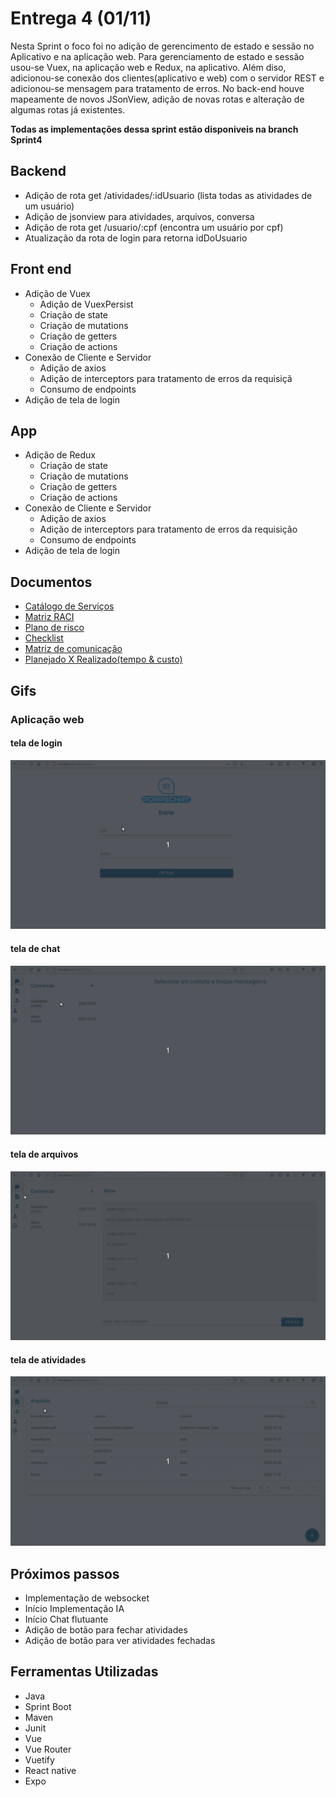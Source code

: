 # Entrega 4 (01/11)

Nesta Sprint o foco foi no adição de gerencimento de estado e sessão no Aplicativo e na aplicação web.
Para gerenciamento de estado e sessão usou-se Vuex, na aplicação web e Redux, na aplicativo.
Além diso, adicionou-se conexão dos clientes(aplicativo e web) com o servidor REST e adicionou-se mensagem para tratamento de erros.
No back-end houve mapeamente de novos JSonView, adição de novas rotas e alteração de algumas rotas já existentes.

**Todas as implementações dessa sprint estão disponiveis na branch Sprint4**

## Backend
- Adição de rota get /atividades/:idUsuario (lista todas as atividades de um usuário)
- Adição de jsonview para atividades, arquivos, conversa
- Adição de rota get /usuario/:cpf (encontra um usuário por cpf)
- Atualização da rota de login para retorna idDoUsuario

## Front end

- Adição de Vuex
    - Adição de VuexPersist
    - Criação de state
    - Criação de mutations
    - Criação de getters
    - Criação de actions
- Conexão de Cliente e Servidor
    - Adição de axios
    - Adição de interceptors para tratamento de erros da requisiçã
    - Consumo de endpoints
- Adição de tela de login

## App

- Adição de Redux
    - Criação de state
    - Criação de mutations
    - Criação de getters
    - Criação de actions
- Conexão de Cliente e Servidor
    - Adição de axios
    - Adição de interceptors para tratamento de erros da requisição
    - Consumo de endpoints
- Adição de tela de login

## Documentos

- <a href="https://docs.google.com/spreadsheets/d/16mgDgj2gxbPdqgX_0csLu4ifDJYMtauJzQvvVK3YVBc/edit?usp=sharing" target="_blank"> Catálogo de Serviços </a>
- <a href="https://drive.google.com/file/d/1zT7dB800m1suLshmIUus7sN-4wMql07t/view?usp=sharing" target="_blank"> Matriz RACI </a>
- <a href="https://drive.google.com/file/d/11PmN4R4sO1TUYm4vP38nIMbgdvGV2CEo/view?usp=sharing" target="_blank"> Plano de risco </a>
- <a href="https://drive.google.com/file/d/1-KZNpswUXxecjInfYivBJkKaWiRooEQM/view?usp=sharing" target="_blank"> Checklist </a>
- <a href="https://drive.google.com/file/d/1rw0w10HCWdkRMwbgi9ZvsCarC_JyRWBL/view?usp=sharing" target="_blank"> Matriz de comunicação </a>
- <a href="https://drive.google.com/file/d/14-lm5uqeSYihOUIuX0v5wkQlHiZiVkDw/view?usp=sharing" target="_blank"> Planejado X Realizado(tempo & custo) </a>

## Gifs
### Aplicação web
#### tela de login
<img src="login4.gif" alt="Gif da tela de login" />

#### tela de chat
<img src="chat4.gif" alt="Gif da tela de chat" />

#### tela de arquivos
<img src="arquivos4.gif" alt="Gif da tela de arquivos" />

#### tela de atividades
<img src="atividades4.gif" alt="Gif da tela de atividades" />

<!-- ### App
<img src="app2.gif" alt="Gif do app" /> -->


## Próximos passos

- Implementação de websocket
- Início Implementação IA
- Início Chat flutuante
- Adição de botão para fechar atividades
- Adição de botão para ver atividades fechadas

## Ferramentas Utilizadas

- Java
- Sprint Boot
- Maven
- Junit
- Vue
- Vue Router
- Vuetify
- React native
- Expo